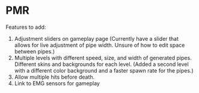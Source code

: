 # PMR
Features to add:

1. Adjustment sliders on gameplay page (Currently have a slider that allows for live adjustment of pipe width. Unsure of how to edit space between pipes.)
2. Multiple levels with different speed, size, and width of generated pipes. Different skins and backgrounds for each level. (Added a second level with a different color background and a faster spawn rate for the pipes.)
3. Allow multiple hits before death.
4. Link to EMG sensors for gameplay
